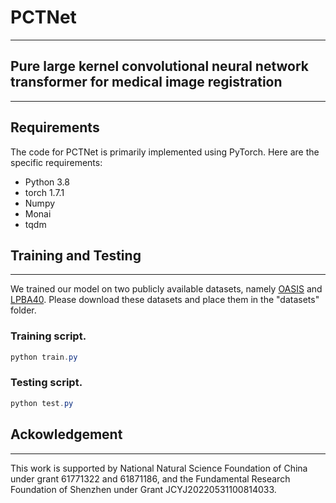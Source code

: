 # PCTNet

---
## Pure large kernel convolutional neural network transformer for medical image registration

---

## Requirements

The code for PCTNet is primarily implemented using PyTorch. Here are the specific requirements:

- Python 3.8
- torch 1.7.1
- Numpy
- Monai
- tqdm

## Training and Testing

---

We trained our model on two publicly available datasets, namely [OASIS](http://www.oasis-brains.org/) and [LPBA40](https://www.loni.usc.edu/research/atlas_downloads). Please download these datasets and place them in the "datasets" folder.

### Training script.

```java
python train.py
```

### Testing script.

```java
python test.py
```
## Ackowledgement

---
This work is supported by National Natural Science Foundation of China under grant 61771322 and 61871186, and the Fundamental Research Foundation of Shenzhen under Grant JCYJ20220531100814033.


